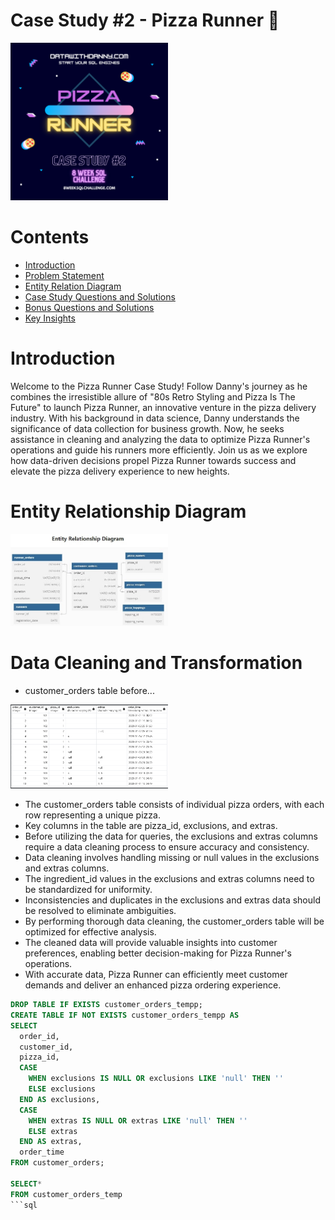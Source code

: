 # Case Study #2 - Pizza Runner 🍕

<div>
  <img src="SQL_Challenge_pic_2.png" width="50%"/>
</div>

# Contents

* [Introduction](#Introduction)
* [Problem Statement](#Problem-Statement)
* [Entity Relation Diagram](#Entity-Relationship-Diagram)
* [Case Study Questions and Solutions](#Case-Study-Questions-and-Solutions)
* [Bonus Questions and Solutions](URL)
* [Key Insights](URL)

# Introduction

Welcome to the Pizza Runner Case Study! Follow Danny's journey as he combines the irresistible allure of "80s Retro Styling and Pizza Is The Future" to launch Pizza Runner, an innovative venture in the pizza delivery industry. With his background in data science, Danny understands the significance of data collection for business growth. Now, he seeks assistance in cleaning and analyzing the data to optimize Pizza Runner's operations and guide his runners more efficiently. Join us as we explore how data-driven decisions propel Pizza Runner towards success and elevate the pizza delivery experience to new heights.

# Entity Relationship Diagram

<div>
  <img src="Case_Study_2_ERD.jpeg" width="50%"/>
</div>

# Data Cleaning and Transformation

* customer_orders table before...

<div>
  <img src="customer_table_clean.png" width="50%"/>
</div>

* The customer_orders table consists of individual pizza orders, with each row representing a unique pizza.
* Key columns in the table are pizza_id, exclusions, and extras.
* Before utilizing the data for queries, the exclusions and extras columns require a data cleaning process to ensure accuracy and consistency.
* Data cleaning involves handling missing or null values in the exclusions and extras columns.
* The ingredient_id values in the exclusions and extras columns need to be standardized for uniformity.
* Inconsistencies and duplicates in the exclusions and extras data should be resolved to eliminate ambiguities.
* By performing thorough data cleaning, the customer_orders table will be optimized for effective analysis.
* The cleaned data will provide valuable insights into customer preferences, enabling better decision-making for Pizza Runner's operations.
* With accurate data, Pizza Runner can efficiently meet customer demands and deliver an enhanced pizza ordering experience.

```sql
DROP TABLE IF EXISTS customer_orders_tempp;
CREATE TABLE IF NOT EXISTS customer_orders_tempp AS
SELECT 
  order_id,
  customer_id,
  pizza_id,
  CASE 
    WHEN exclusions IS NULL OR exclusions LIKE 'null' THEN ''
    ELSE exclusions
  END AS exclusions,
  CASE 
    WHEN extras IS NULL OR extras LIKE 'null' THEN ''
    ELSE extras
  END AS extras,
  order_time
FROM customer_orders;

SELECT*
FROM customer_orders_temp
```sql
